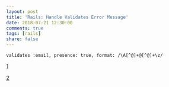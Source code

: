 ```yaml
---
layout: post
title: 'Rails: Handle Validates Error Message'
date: 2018-07-21 12:30:00
comments: true
tags: [rails]
share: false
---
```


`validates :email, presence: true, format: /\A[^@]+@[^@]+\z/`

[1](https://medium.com/@stebo/rails-how-to-show-only-one-validation-error-message-per-attribute-37b931a60447)

[2](https://blog.bigbinary.com/2016/05/03/rails-5-adds-a-way-to-get-information-about-types-of-failed-validations.html)
